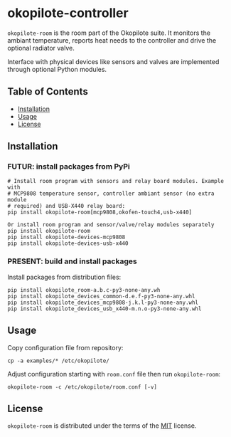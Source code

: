 # okopilote-controller

`okopilote-room` is the room part of the Okopilote suite. It monitors the ambiant
temperature, reports heat needs to the controller and drive the optional radiator
valve.

Interface with physical devices like sensors and valves are implemented through
optional Python modules.

## Table of Contents

- [Installation](#installation)
- [Usage](#Usage)
- [License](#license)

## Installation

### FUTUR: install packages from PyPi

```console
# Install room program with sensors and relay board modules. Example with
# MCP9808 temperature sensor, controller ambiant sensor (no extra module
# required) and USB-X440 relay board:
pip install okopilote-room[mcp9808,okofen-touch4,usb-x440]

Or install room program and sensor/valve/relay modules separately
pip install okopilote-room
pip install okopilote-devices-mcp9808
pip install okopilote-devices-usb-x440
```

### PRESENT: build and install packages

Install packages from distribution files:

```console
pip install okopilote_room-a.b.c-py3-none-any.wh
pip install okopilote_devices_common-d.e.f-py3-none-any.whl
pip install okopilote_devices_mcp9808-j.k.l-py3-none-any.whl
pip install okopilote_devices_usb_x440-m.n.o-py3-none-any.whl
```

## Usage

Copy configuration file from repository:

```console
cp -a examples/* /etc/okopilote/
```

Adjust configuration starting with `room.conf` file then run `okopilote-room`:

```console
okopilote-room -c /etc/okopilote/room.conf [-v]
```

## License

`okopilote-room` is distributed under the terms of the [MIT](https://spdx.org/licenses/MIT.html) license.
